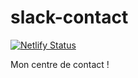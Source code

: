 # slack-contact

[![Netlify Status](https://api.netlify.com/api/v1/badges/03dc8f78-1333-4998-b558-11605262b04b/deploy-status)](https://app.netlify.com/sites/mystifying-curran-10e810/deploys)

Mon centre de contact !